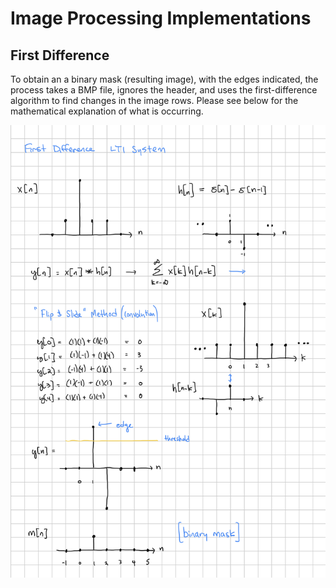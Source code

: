 # Image Processing Implementations 
## First Difference 

To obtain an a binary mask (resulting image), with the edges indicated, the process takes a BMP file, ignores the header, and uses the first-difference algorithm to find changes in the image rows. 
Please see below for the mathematical explanation of what is occurring. 

![alt text](first_diff.png)
